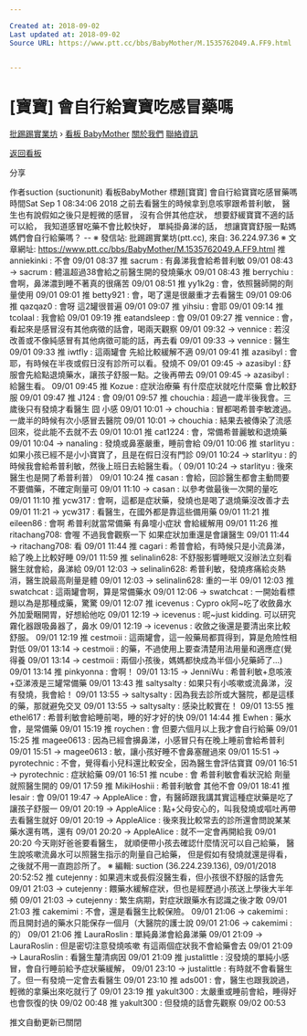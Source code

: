 ```yaml
---

Created at: 2018-09-02
Last updated at: 2018-09-02
Source URL: https://www.ptt.cc/bbs/BabyMother/M.1535762049.A.FF9.html


---
```


# [寶寶] 會自行給寶寶吃感冒藥嗎


[批踢踢實業坊](https://www.ptt.cc/bbs/) › [看板 BabyMother](https://www.ptt.cc/bbs/BabyMother/index.html) [關於我們](https://www.ptt.cc/about.html) [聯絡資訊](https://www.ptt.cc/contact.html)

[返回看板](https://www.ptt.cc/bbs/BabyMother/index.html)

分享

作者suction (suctionunit)
看板BabyMother
標題\[寶寶\] 會自行給寶寶吃感冒藥嗎
時間Sat Sep 1 08:34:06 2018
之前去看醫生的時候拿到息咳寧跟希普利敏， 醫生也有說假如之後只是輕微的感冒， 沒有合併其他症狀， 想要舒緩寶寶不適的話可以給， 我知道感冒吃藥不會比較快好， 單純掛鼻涕的話， 想讓寶寶舒服一點媽媽們會自行給藥嗎？ -- ※ 發信站: 批踢踢實業坊(ptt.cc), 來自: 36.224.97.36 ※ 文章網址: <https://www.ptt.cc/bbs/BabyMother/M.1535762049.A.FF9.html>
推 anniekinki : 不會 09/01 08:37
推 sacrum : 有鼻涕我會給希普利敏 09/01 08:43
→ sacrum : 體溫超過38會給之前醫生開的發燒藥水 09/01 08:43
推 berrychiu : 會啊，鼻涕濃到睡不著真的很痛苦 09/01 08:51
推 yy1k2g : 會，依照醫師開的劑量使用 09/01 09:01
推 betty921 : 會，喝了還是很嚴重才去看醫生 09/01 09:06
推 qazqaz0 : 會呀 這2罐很普遍 09/01 09:07
推 yihsiu : 會耶 09/01 09:14
推 tcolaal : 我會給 09/01 09:19
推 eatandsleep : 會 09/01 09:27
推 vennice : 會，看起來是感冒沒有其他病徵的話會，喝兩天觀察 09/01 09:32
→ vennice : 若沒改善或不像純感冒有其他病徵可能的話，再去看 09/01 09:33
→ vennice : 醫生 09/01 09:33
推 iwtfly : 這兩罐會 先給比較緩解不適 09/01 09:41
推 azasibyl : 會耶，有時候在半夜或假日沒有診所可以看。發燒不 09/01 09:45
→ azasibyl : 舒服會先給點退燒藥水，讓孩子舒服一點。之後再帶去 09/01 09:45
→ azasibyl : 給醫生看。 09/01 09:45
推 Kozue : 症狀治療藥 有什麼症狀就吃什麼藥 會比較舒服 09/01 09:47
推 J124 : 會 09/01 09:57
推 chouchia : 超過一歲半後我會。三歲後只有發燒才看醫生 囧 小感 09/01 10:01
→ chouchia : 冒都喝希普李敏渡過。一歲半的時候有次小感冒去醫院 09/01 10:01
→ chouchia : 結果去被傳染了流感回來，從此能不去就不去 09/01 10:01
推 cat1224 : 會，常備希普麗敏和退燒藥 09/01 10:04
→ nanaling : 發燒或鼻塞嚴重，睡前會給 09/01 10:06
推 starlityu : 如果小孩已經不是小小寶寶了，且是在假日沒有門診 09/01 10:24
→ starlityu : 的時候我會給希普利敏，然後上班日去給醫生看。（ 09/01 10:24
→ starlityu : 後來醫生也是開了希普利普） 09/01 10:24
推 casan : 會給，回診醫生都會主動問要不要備藥，不確定劑量可 09/01 11:10
→ casan : 以參考做最後一次開的量吃 09/01 11:10
推 ycw317 : 會啊，這都是症狀藥，發燒也是喝了退燒藥沒改善才去 09/01 11:21
→ ycw317 : 看醫生，在國外都是靠這些備用藥 09/01 11:21
推 eileen86 : 會啊 希普利就當常備藥 有鼻嚏小症狀 會給緩解用 09/01 11:26
推 ritachang708: 會喔 不過我會觀察一下 如果症狀加重還是會讓醫生 09/01 11:44
→ ritachang708: 看 09/01 11:44
推 cagari : 希普會給，有時候只是小流鼻涕，給了晚上比較好睡 09/01 11:59
推 selinalin628: 不舒服影響睡眠又沒辦法立刻看醫生就會給，鼻涕給 09/01 12:03
→ selinalin628: 希普利敏，發燒疼痛給炎熱消，醫生說最高劑量是體 09/01 12:03
→ selinalin628: 重的一半 09/01 12:03
推 swatchcat : 這兩罐會啊，算是常備藥水 09/01 12:06
→ swatchcat : 一開始看標題以為是那種成藥，驚驚 09/01 12:07
推 icevenus : Cypro ok阿~吃了收斂鼻水外加愛睏開胃，好想給他吃 09/01 12:19
→ icevenus : 呢~just kidding. 可以研究霧化器跟吸鼻器了，鼻水 09/01 12:19
→ icevenus : 收斂之後還是要清出來比較舒服。 09/01 12:19
推 cestmoii : 這兩罐會，這一般藥局都買得到，算是危險性相對低 09/01 13:14
→ cestmoii : 的藥，不過使用上要查清楚用法用量和適應症(覺得養 09/01 13:14
→ cestmoii : 兩個小孩後，媽媽都快成為半個小兒藥師了...) 09/01 13:14
推 pinkyonna : 會啊！ 09/01 13:15
→ JenniWu : 希普利敏+息咳液+亞涕液是三罐常備藥 09/01 13:43
推 saltysalty : 如果只有小咳嗽或流鼻涕，沒有發燒，我會給！ 09/01 13:55
→ saltysalty : 因為我去診所或大醫院，都是這樣的藥，那就避免交叉 09/01 13:55
→ saltysalty : 感染比較實在！ 09/01 13:55
推 ethel617 : 希普利敏會給睡前喝，睡的好才好的快 09/01 14:44
推 Ewhen : 藥水會，是常備藥 09/01 15:19
推 roychen : 會 但要六個月以上我才會自行給藥 09/01 15:25
推 magee0613 : 因為已經會擤鼻涕，小感冒只有在晚上睡前會給希普利 09/01 15:51
→ magee0613 : 敏，讓小孩好睡不會鼻塞醒過來 09/01 15:51
→ pyrotechnic : 不會，覺得看小兒科還比較安全，因為醫生會評估寶寶 09/01 16:51
→ pyrotechnic : 症狀給藥 09/01 16:51
推 ncube : 會 希普利敏會看狀況給 劑量就照醫生開的 09/01 17:59
推 MikiHoshii : 希普利敏會 其他不會 09/01 18:41
推 lesair : 會 09/01 19:47
→ AppleAlice : 會，有醫師跟我講其實這種症狀藥是吃了讓孩子舒服一 09/01 20:19
→ AppleAlice : 點+父母安心的，叫我發燒或嘔吐再帶去看醫生就好 09/01 20:19
→ AppleAlice : 後來我比較常去的診所還會問說某某藥水還有嗎，還有 09/01 20:20
→ AppleAlice : 就不一定會再開給我 09/01 20:20
今天剛好爸爸要看醫生， 就順便帶小孩去確認什麼情況可以自己給藥， 醫生說咳嗽流鼻水可以照醫生指示的劑量自己給藥， 但是假如有發燒就還是得看， 之後就不用一直跑診所了。 ※ 編輯: suction (36.224.239.136), 09/01/2018 20:52:52
推 cutejenny : 如果週末或長假沒醫生看，但小孩很不舒服的話會先 09/01 21:03
→ cutejenny : 餵藥水緩解症狀，但也是經歷過小孩送上學後大半年頻 09/01 21:03
→ cutejenny : 繁生病期，對症狀跟藥水有認識之後才敢 09/01 21:03
推 cakemimi : 不會，還是看醫生比較保險。 09/01 21:06
→ cakemimi : 而且開封過的藥水只能保存一個月（大醫院的護士說 09/01 21:06
→ cakemimi : 的） 09/01 21:06
推 LauraRoslin : 單純鼻涕會給鼻涕藥 09/01 21:09
→ LauraRoslin : 但是密切注意發燒咳嗽 有這兩個症狀我不會給藥會去 09/01 21:09
→ LauraRoslin : 看醫生釐清病因 09/01 21:09
推 justalittle : 沒發燒的單純小感冒，會自行睡前給予症狀藥緩解， 09/01 23:10
→ justalittle : 有時就不會看醫生了。但一有發燒一定會去看醫生 09/01 23:10
推 ads001 : 會，醫生也跟我說過，輕微的拿藥出來吃就行了 09/01 23:19
推 yakult300 : 太嚴重或睡前會給，睡得好也會恢復的快 09/02 00:48
推 yakult300 : 但發燒的話會先觀察 09/02 00:53

推文自動更新已關閉

